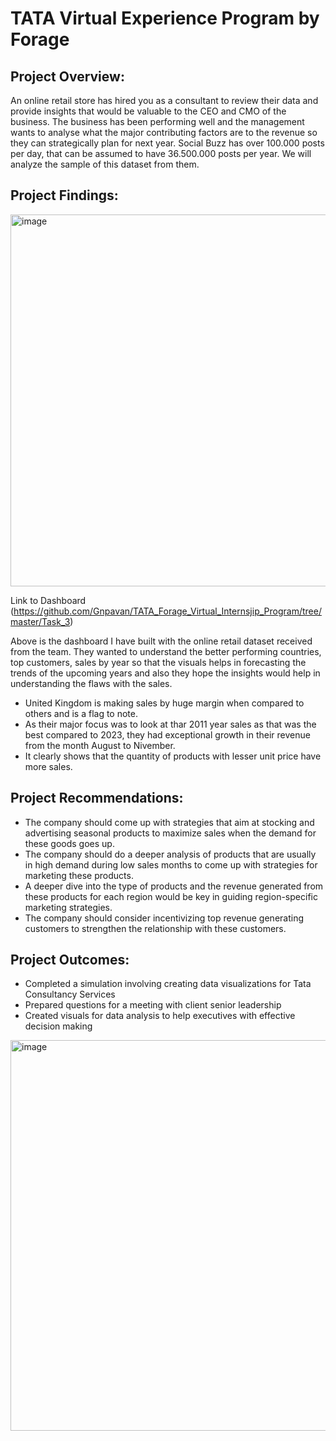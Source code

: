 # **TATA Virtual Experience Program by Forage**

## **Project Overview:**

An online retail store has hired you as a consultant to review their data and provide insights that would be valuable to the CEO and CMO of the business. The business has been performing well and the management wants to analyse what the major contributing factors are to the revenue so they can strategically plan for next year.
Social Buzz has over 100.000 posts per day, that can be assumed to have 36.500.000 posts per year. We will analyze the sample of this dataset from them.

## **Project Findings:**
<img width="595" alt="image" src="https://github.com/Gnpavan/TATA_Forage_Virtual_Internsjip_Program/assets/89655397/df9d068b-2187-45b8-9d2b-2b06440f3895">

Link to Dashboard (https://github.com/Gnpavan/TATA_Forage_Virtual_Internsjip_Program/tree/master/Task_3)

Above is the dashboard I have built with the online retail dataset received from the team. They wanted to understand the better performing countries, top customers, sales by year so that the visuals helps in forecasting the trends of the upcoming years and also they hope the insights would help in understanding the flaws with the sales.

- United Kingdom is making sales by huge margin when compared to others and is a flag to note.
- As their major focus was to look at thar 2011 year sales as that was the best compared to 2023, they had exceptional growth in their revenue from the month August to Nivember.
- It clearly shows that the quantity of products with lesser unit price have more sales.

## **Project Recommendations:**

- The company should come up with strategies that aim at stocking and advertising seasonal products to maximize sales when the demand for these goods goes up.
- The company should do a deeper analysis of products that are usually in high demand during low sales months to come up with strategies for marketing these products.
- A deeper dive into the type of products and the revenue generated from these products for each region would be key in guiding region-specific marketing strategies.
- The company should consider incentivizing top revenue generating customers to strengthen the relationship with these customers.

## **Project Outcomes:**

- Completed a simulation involving creating data visualizations for Tata Consultancy Services
- Prepared questions for a meeting with client senior leadership
- Created visuals for data analysis to help executives with effective decision making

<img width="625" alt="image" src="https://github.com/Gnpavan/TATA_Forage_Virtual_Internsjip_Program/assets/89655397/b3afe5aa-731f-414d-90a3-5c9f29ce214d">



